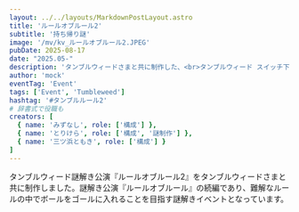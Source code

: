 ```yaml
---
layout: ../../layouts/MarkdownPostLayout.astro
title: 'ルールオブルール2'
subtitle: '持ち帰り謎'
image: '/mv/kv_ルールオブルール2.JPEG'
pubDate: 2025-08-17
date: "2025.05-"
description: 'タンブルウィードさまと共に制作した、<br>タンブルウィード スイッチ下北沢で開催された<br>ホール型の謎解きイベントです。'
author: 'mock'
eventTag: 'Event'
tags: ['Event', 'Tumbleweed']
hashtag: '#タンブルルール2'
# 辞書式で役職も
creators: [
  { name: 'みずなし', role: ['構成'] },
  { name: 'とりけら', role: ['構成', '謎制作'] },
  { name: '三ツ浜ともき', role: ['構成'] }
]
---
```

タンブルウィード謎解き公演『ルールオブルール2』をタンブルウィードさまと共に制作しました。謎解き公演『ルールオブルール』の続編であり、難解なルールの中でボールをゴールに入れることを目指す謎解きイベントとなっています。
